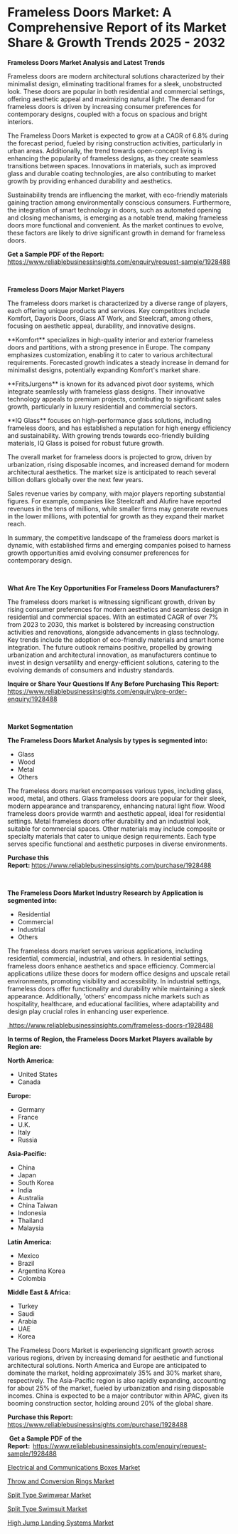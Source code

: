 <p><h1>Frameless Doors Market: A Comprehensive Report of its Market Share & Growth Trends 2025 - 2032</h1></p><p><strong>Frameless Doors Market Analysis and Latest Trends</strong></p>
<p><p>Frameless doors are modern architectural solutions characterized by their minimalist design, eliminating traditional frames for a sleek, unobstructed look. These doors are popular in both residential and commercial settings, offering aesthetic appeal and maximizing natural light. The demand for frameless doors is driven by increasing consumer preferences for contemporary designs, coupled with a focus on spacious and bright interiors. </p><p>The Frameless Doors Market is expected to grow at a CAGR of 6.8% during the forecast period, fueled by rising construction activities, particularly in urban areas. Additionally, the trend towards open-concept living is enhancing the popularity of frameless designs, as they create seamless transitions between spaces. Innovations in materials, such as improved glass and durable coating technologies, are also contributing to market growth by providing enhanced durability and aesthetics. </p><p>Sustainability trends are influencing the market, with eco-friendly materials gaining traction among environmentally conscious consumers. Furthermore, the integration of smart technology in doors, such as automated opening and closing mechanisms, is emerging as a notable trend, making frameless doors more functional and convenient. As the market continues to evolve, these factors are likely to drive significant growth in demand for frameless doors.</p></p>
<p><strong>Get a Sample PDF of the Report:&nbsp;</strong> <a href="https://www.reliablebusinessinsights.com/enquiry/request-sample/1928488?utm_campaign=3359&utm_medium=2&utm_source=Github&utm_content=ia&utm_term=29032025&utm_id=frameless-doors">https://www.reliablebusinessinsights.com/enquiry/request-sample/1928488</a></p>
<p>&nbsp;</p>
<p><strong>Frameless Doors Major Market Players</strong></p>
<p><p>The frameless doors market is characterized by a diverse range of players, each offering unique products and services. Key competitors include Komfort, Dayoris Doors, Glass AT Work, and Steelcraft, among others, focusing on aesthetic appeal, durability, and innovative designs.</p><p>**Komfort** specializes in high-quality interior and exterior frameless doors and partitions, with a strong presence in Europe. The company emphasizes customization, enabling it to cater to various architectural requirements. Forecasted growth indicates a steady increase in demand for minimalist designs, potentially expanding Komfort's market share.</p><p>**FritsJurgens** is known for its advanced pivot door systems, which integrate seamlessly with frameless glass designs. Their innovative technology appeals to premium projects, contributing to significant sales growth, particularly in luxury residential and commercial sectors.</p><p>**IQ Glass** focuses on high-performance glass solutions, including frameless doors, and has established a reputation for high energy efficiency and sustainability. With growing trends towards eco-friendly building materials, IQ Glass is poised for robust future growth.</p><p>The overall market for frameless doors is projected to grow, driven by urbanization, rising disposable incomes, and increased demand for modern architectural aesthetics. The market size is anticipated to reach several billion dollars globally over the next few years.</p><p>Sales revenue varies by company, with major players reporting substantial figures. For example, companies like Steelcraft and Alufire have reported revenues in the tens of millions, while smaller firms may generate revenues in the lower millions, with potential for growth as they expand their market reach.</p><p>In summary, the competitive landscape of the frameless doors market is dynamic, with established firms and emerging companies poised to harness growth opportunities amid evolving consumer preferences for contemporary design.</p></p>
<p>&nbsp;</p>
<p><strong>What Are The Key Opportunities For Frameless Doors Manufacturers?</strong></p>
<p><p>The frameless doors market is witnessing significant growth, driven by rising consumer preferences for modern aesthetics and seamless design in residential and commercial spaces. With an estimated CAGR of over 7% from 2023 to 2030, this market is bolstered by increasing construction activities and renovations, alongside advancements in glass technology. Key trends include the adoption of eco-friendly materials and smart home integration. The future outlook remains positive, propelled by growing urbanization and architectural innovation, as manufacturers continue to invest in design versatility and energy-efficient solutions, catering to the evolving demands of consumers and industry standards.</p></p>
<p><strong>Inquire or Share Your Questions If Any Before Purchasing This Report:</strong> <a href="https://www.reliablebusinessinsights.com/enquiry/pre-order-enquiry/1928488?utm_campaign=3359&utm_medium=2&utm_source=Github&utm_content=ia&utm_term=29032025&utm_id=frameless-doors">https://www.reliablebusinessinsights.com/enquiry/pre-order-enquiry/1928488</a></p>
<p>&nbsp;</p>
<p><strong>Market Segmentation</strong></p>
<p><strong>The Frameless Doors Market Analysis by types is segmented into:</strong></p>
<p><ul><li>Glass</li><li>Wood</li><li>Metal</li><li>Others</li></ul></p>
<p><p>The frameless doors market encompasses various types, including glass, wood, metal, and others. Glass frameless doors are popular for their sleek, modern appearance and transparency, enhancing natural light flow. Wood frameless doors provide warmth and aesthetic appeal, ideal for residential settings. Metal frameless doors offer durability and an industrial look, suitable for commercial spaces. Other materials may include composite or specialty materials that cater to unique design requirements. Each type serves specific functional and aesthetic purposes in diverse environments.</p></p>
<p><strong>Purchase this Report:&nbsp;</strong><a href="https://www.reliablebusinessinsights.com/purchase/1928488?utm_campaign=3359&utm_medium=2&utm_source=Github&utm_content=ia&utm_term=29032025&utm_id=frameless-doors">https://www.reliablebusinessinsights.com/purchase/1928488</a></p>
<p>&nbsp;</p>
<p><strong>The Frameless Doors Market Industry Research by Application is segmented into:</strong></p>
<p><ul><li>Residential</li><li>Commercial</li><li>Industrial</li><li>Others</li></ul></p>
<p><p>The frameless doors market serves various applications, including residential, commercial, industrial, and others. In residential settings, frameless doors enhance aesthetics and space efficiency. Commercial applications utilize these doors for modern office designs and upscale retail environments, promoting visibility and accessibility. In industrial settings, frameless doors offer functionality and durability while maintaining a sleek appearance. Additionally, 'others' encompass niche markets such as hospitality, healthcare, and educational facilities, where adaptability and design play crucial roles in enhancing user experience.</p></p>
<p><a href="https://www.reliablebusinessinsights.com/frameless-doors-r1928488?utm_campaign=3359&utm_medium=2&utm_source=Github&utm_content=ia&utm_term=29032025&utm_id=frameless-doors">&nbsp;https://www.reliablebusinessinsights.com/frameless-doors-r1928488</a></p>
<p><strong>In terms of Region, the Frameless Doors Market Players available by Region are:</strong></p>
<p>
    <p> <strong> North America: </strong>
        <ul>
            <li>United States</li>
            <li>Canada</li>
        </ul>
        </p> 
    <p> <strong> Europe: </strong>
        <ul>
            <li>Germany</li>
            <li>France</li>
            <li>U.K.</li>
            <li>Italy</li>
            <li>Russia</li>
        </ul>
        </p> 
    <p> <strong> Asia-Pacific: </strong>
        <ul>
            <li>China</li>
            <li>Japan</li>
            <li>South Korea</li>
            <li>India</li>
            <li>Australia</li>
            <li>China Taiwan</li>
            <li>Indonesia</li>
            <li>Thailand</li>
            <li>Malaysia</li>
        </ul>
        </p> 
    <p> <strong> Latin America: </strong>
        <ul>
            <li>Mexico</li>
            <li>Brazil</li>
            <li>Argentina Korea</li>
            <li>Colombia</li>
        </ul>
        </p> 
    <p> <strong> Middle East & Africa: </strong>
        <ul>
            <li>Turkey</li>
            <li>Saudi</li>
            <li>Arabia</li>
            <li>UAE</li>
            <li>Korea</li>
        </ul>
    </p>
    </p>
<p><p>The Frameless Doors Market is experiencing significant growth across various regions, driven by increasing demand for aesthetic and functional architectural solutions. North America and Europe are anticipated to dominate the market, holding approximately 35% and 30% market share, respectively. The Asia-Pacific region is also rapidly expanding, accounting for about 25% of the market, fueled by urbanization and rising disposable incomes. China is expected to be a major contributor within APAC, given its booming construction sector, holding around 20% of the global share.</p></p>
<p><strong>Purchase this Report: </strong><a href="https://www.reliablebusinessinsights.com/purchase/1928488?utm_campaign=3359&utm_medium=2&utm_source=Github&utm_content=ia&utm_term=29032025&utm_id=frameless-doors">https://www.reliablebusinessinsights.com/purchase/1928488</a></p>
<p>&nbsp;<strong>Get a Sample PDF of the Report:&nbsp;&nbsp;</strong><a href="https://www.reliablebusinessinsights.com/enquiry/request-sample/1928488?utm_campaign=3359&utm_medium=2&utm_source=Github&utm_content=ia&utm_term=29032025&utm_id=frameless-doors">https://www.reliablebusinessinsights.com/enquiry/request-sample/1928488</a></p>
<p><strong></strong></p>
<p><p><a href="https://github.com/lecaneidreks/Market-Research-Report-List-1/blob/main/electrical-and-communications-boxes-market.md?utm_campaign=3359&utm_medium=2&utm_source=Github&utm_content=ia&utm_term=29032025&utm_id=frameless-doors">Electrical and Communications Boxes Market</a></p><p><a href="https://github.com/rigelciara0p/Market-Research-Report-List-1/blob/main/throw-and-conversion-rings-market.md?utm_campaign=3359&utm_medium=2&utm_source=Github&utm_content=ia&utm_term=29032025&utm_id=frameless-doors">Throw and Conversion Rings Market</a></p><p><a href="https://github.com/koopalujale2/Market-Research-Report-List-1/blob/main/split-type-swimwear-market.md?utm_campaign=3359&utm_medium=2&utm_source=Github&utm_content=ia&utm_term=29032025&utm_id=frameless-doors">Split Type Swimwear Market</a></p><p><a href="https://github.com/tineamonaya/Market-Research-Report-List-1/blob/main/split-type-swimsuit-market.md?utm_campaign=3359&utm_medium=2&utm_source=Github&utm_content=ia&utm_term=29032025&utm_id=frameless-doors">Split Type Swimsuit Market</a></p><p><a href="https://github.com/porstheftyux/Market-Research-Report-List-1/blob/main/high-jump-landing-systems-market.md?utm_campaign=3359&utm_medium=2&utm_source=Github&utm_content=ia&utm_term=29032025&utm_id=frameless-doors">High Jump Landing Systems Market</a></p></p>
